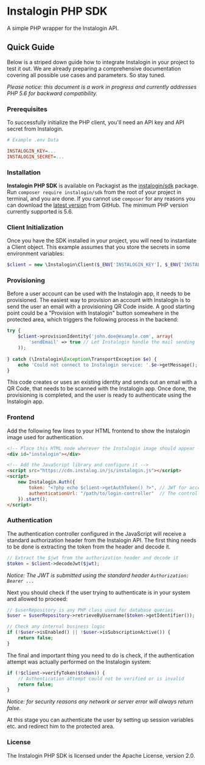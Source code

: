 # Instalogin PHP SDK

A simple PHP wrapper for the Instalogin API.

## Quick Guide

Below is a striped down guide how to integrate Instalogin in your project to test it out. We are already
preparing a comprehensive documentation covering all possible use cases and parameters. So stay tuned.

_Please notice: this document is a work in progress and currently addresses PHP 5.6 for backward compatibility._

### Prerequisites

To successfully initialize the PHP client, you'll need an API key and API secret from Instalogin.

```ini
# Example .env Data

INSTALOGIN_KEY=...
INSTALOGIN_SECRET=...
```

### Installation

**Instalogin PHP SDK** is available on Packagist as the [instalogin/sdk](http://packagist.org/packages/instalogin/sdk)
package. Run `composer require instalogin/sdk` from the root of your project in terminal, and you are done. If you
cannot use `composer` for any reasons you can download the [latest version](https://github.com/instalogin/instalogin-php/releases)
from GitHub. The minimum PHP version currently supported is 5.6.

### Client Initialization

Once you have the SDK installed in your project, you will need to instantiate a Client object. This example assumes
that you store the secrets in some environment variables: 

```php
$client = new \Instalogin\Client($_ENV['INSTALOGIN_KEY'], $_ENV['INSTALOGIN_SECRET']);
```

### Provisioning

Before a user account can be used with the Instalogin app, it needs to be provisioned. The easiest way to provision
an account with Instalogin is to send the user an email with a provisioning QR Code inside. A good starting point
could be a "Provision with Instalogin" button somewhere in the protected area, which triggers the following
process in the backend:

```php
try {
    $client->provisionIdentity('john.doe@example.com', array(
        'sendEmail' => true // Let Instalogin handle the mail sending
    ));
    
} catch (\Instalogin\Exception\TransportException $e) {
    echo 'Could not connect to Instalogin service: '.$e->getMessage();
}
```

This code creates or uses an existing identity and sends out an email with a QR Code, that needs to be scanned with the
Instalogin app. Once done, the provisioning is completed, and the user is ready to authenticate using the Instalogin app. 

### Frontend

Add the following few lines to your HTML frontend to show the Instalogin image used for authentication.

```html
<!-- Place this HTML node wherever the Instalogin image should appear -->
<div id="instalogin"></div>

<!-- Add the JavaScript library and configure it -->
<script src="https://cdn.instalog.in/js/instalogin.js"></script>
<script>
    new Instalogin.Auth({
        token: "<?php echo $client->getAuthToken() ?>", // JWT for accessing the Instalogin API
        authenticationUrl: "/path/to/login-controller"  // The controller to process the authentication 
    }).start();
</script>
```

### Authentication

The authentication controller configured in the JavaScript will receive a standard authorization header from the
Instalogin API. The first thing needs to be done is extracting the token from the header and decode it.

```php
// Extract the $jwt from the authorization header and decode it
$token = $client->decodeJwt($jwt);
```
_Notice: The JWT is submitted using the standard header `Authorization: Bearer ...`_

Next you should check if the user trying to authenticate is in your system and allowed to proceed:

```php
// $userRepository is any PHP class used for database queries 
$user = $userRepository->retrieveByUsername($token->getIdentifier());

// Check any internal business logic
if (!$user->isEnabled() || !$user->isSubscriptionActive()) {
    return false;
}
```

The final and important thing you need to do is check, if the authentication attempt was actually performed on
the Instalogin system:

```php
if (!$client->verifyToken($token)) {
    // Authentication attempt could not be verified or is invalid
    return false;
}
```

_Notice: for security reasons any network or server error will always return false._

At this stage you can authenticate the user by setting up session variables etc. and redirect him to the protected area. 

### License
The Instalogin PHP SDK is licensed under the Apache License, version 2.0.